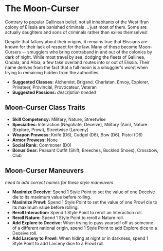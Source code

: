 # The Moon-Curser

Contrary to popular Gallinean belief, not all inhabitants of the West Ifran 
colony of Elissia are banished criminals ... just most of them. Some are actually 
daughters and sons of criminals rather than exiles themselves!

Despite that fallacy about their origins, it remains true that Elissians are known 
for their lack of respect for the law. Many of these become Moon-Cursers -- 
smugglers who bring contraband in and out of the colonies by dark of night. 
While most travel by sea, dodging the fleets of Gallinea, Ondala, and Albia, 
a few take overland routes into or out of Elissia. Their name derives from the 
fact that a full moon is a smuggler's worst when trying to remaining hidden from the authorities.

  - **Suggested Classes:** Alchemist, Brigand, Charlatan, Envoy, Explorer, Privateer, Provincial, Provocateur, Veteran
  - **Suggested Passions:** *description needed*

## Moon-Curser Class Traits

  - **Skill Competency:** Military, Nature, Streetwise
  - **Specialties:** Interaction (Negotiate, Deceive), Military (Aim), Nature (Explore, Prowl), Streetwise (Larceny)
  - **Weapon Prowess:** Knife (D6), Cudgel (D6), Bow (D6), Pistol (D6)
  - **Armor Prowess:** None
  - **Social Rank:** Commoner (D0)
  - **Bonus Gear:** Peasant Outfit (Shift, Breeches, Buckled Shoes), Crossbow, Club

## Moon-Curser Maneuvers

*need to add correct names for these style maneuvers*

  - **Maximize Deceive:** Spend 1 Style Point to set the value of one Deceive die to its maximum value before rolling.
  - **Maximize Prowl:** Spend 1 Style Point to set the value of one Prowl die to its maximum value before rolling.
  - **Reroll Interaction:** Spend 1 Style Point to reroll an Interaction roll.
  - **Reroll Nature:** Spend 1 Style Point to reroll a Nature roll.
  - **Add Explore to Deceive:** When trying to pass yourself off as someone of a different national origin, spend 1 Style Point to add Explore dice to a Deceive roll.
  - **Add Larceny to Prowl:** When hiding at night or in darkness, spend 1 Style Point to add Larceny dice to a Prowl roll.
